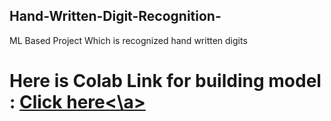 ## Hand-Written-Digit-Recognition-
ML Based Project Which is recognized hand written digits

# Here is Colab Link for building model : <a href="https://colab.research.google.com/drive/1u50P495F5IrjVSG1N7d5_8cFJGCOXzvP#scrollTo=Sseevn8P0xP3" >Click here<\a>
